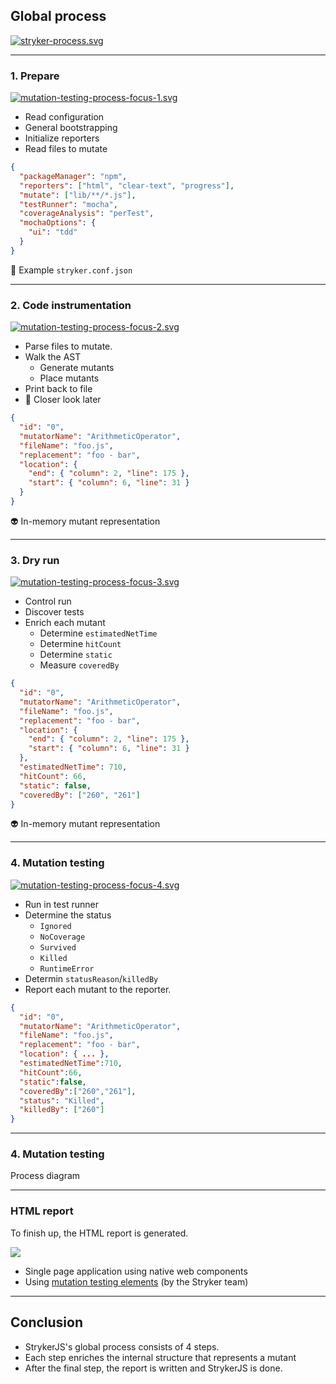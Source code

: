 ## Global process

[![stryker-process.svg](/img/stryker-process.svg)](https://mermaid-js.github.io/mermaid-live-editor/edit/#eyJjb2RlIjoiZ3JhcGggTFJcbiAgICBBKChTdGFydCkpIC0tPiBCKDEuIFByZXBhcmUpXG4gICAgQiAtLT4gQygyLiBDb2RlIGluc3RydW1lbnRhdGlvbilcbiAgICBDIC0tPiBEKDMuIERyeSBydW4pXG4gICAgRCAtLT4gRXtTdWNjZXNzP31cbiAgICBFIC0tPnxZZXN8IEYoNC4gTXV0YXRpb24gdGVzdGluZylcbiAgICBFIC0tPnxOb3wgSCgoZW5kKSlcbiAgICBGIC0tPiBIIiwibWVybWFpZCI6IntcbiAgXCJ0aGVtZVwiOiBcImRlZmF1bHRcIlxufSIsInVwZGF0ZUVkaXRvciI6ZmFsc2UsImF1dG9TeW5jIjp0cnVlLCJ1cGRhdGVEaWFncmFtIjpmYWxzZX0) <!-- .element target="_blank" -->

---

### 1. Prepare

[![mutation-testing-process-focus-1.svg](/img/mutation-testing-process-focus-1.svg)](https://mermaid-js.github.io/mermaid-live-editor/edit/#eyJjb2RlIjoiZ3JhcGggTFJcbiAgICBBKChTdGFydCkpIC0tPiBCKDEuIFByZXBhcmUpXG4gICAgQiAtLT4gQygyLiBDb2RlIGluc3RydW1lbnRhdGlvbilcbiAgICBDIC0tPiBEKDMuIERyeSBydW4pXG4gICAgRCAtLT4gRXtTdWNjZXNzP31cbiAgICBFIC0tPnxZZXN8IEYoNC4gTXV0YXRpb24gdGVzdGluZylcbiAgICBFIC0tPnxOb3wgSCgoZW5kKSlcbiAgICBGIC0tPiBIXG5cbiAgICBzdHlsZSBCIGZpbGw6I0ZGMCIsIm1lcm1haWQiOiJ7XG4gIFwidGhlbWVcIjogXCJkZWZhdWx0XCJcbn0iLCJ1cGRhdGVFZGl0b3IiOmZhbHNlLCJhdXRvU3luYyI6dHJ1ZSwidXBkYXRlRGlhZ3JhbSI6ZmFsc2V9) <!-- .element target="_blank" -->

<div class="row">
<div>

- Read configuration
- General bootstrapping
- Initialize reporters
- Read files to mutate

</div>
<div class="text-sm">

```json
{
  "packageManager": "npm",
  "reporters": ["html", "clear-text", "progress"],
  "mutate": ["lib/**/*.js"],
  "testRunner": "mocha",
  "coverageAnalysis": "perTest",
  "mochaOptions": {
    "ui": "tdd"
  }
}
```

📃 Example `stryker.conf.json`

</div>
</div>

---

### 2. Code instrumentation

[![mutation-testing-process-focus-2.svg](/img/mutation-testing-process-focus-2.svg)](https://mermaid-js.github.io/mermaid-live-editor/edit/#eyJjb2RlIjoiZ3JhcGggTFJcbiAgICBBKChTdGFydCkpIC0tPiBCKDEuIFByZXBhcmUpXG4gICAgQiAtLT4gQygyLiBDb2RlIGluc3RydW1lbnRhdGlvbilcbiAgICBDIC0tPiBEKDMuIERyeSBydW4pXG4gICAgRCAtLT4gRXtTdWNjZXNzP31cbiAgICBFIC0tPnxZZXN8IEYoNC4gTXV0YXRpb24gdGVzdGluZylcbiAgICBFIC0tPnxOb3wgSCgoZW5kKSlcbiAgICBGIC0tPiBIXG5cbiAgICBzdHlsZSBDIGZpbGw6I0ZGMCIsIm1lcm1haWQiOiJ7XG4gIFwidGhlbWVcIjogXCJkZWZhdWx0XCJcbn0iLCJ1cGRhdGVFZGl0b3IiOmZhbHNlLCJhdXRvU3luYyI6dHJ1ZSwidXBkYXRlRGlhZ3JhbSI6ZmFsc2V9) <!-- .element target="_blank" -->

<div class="row">
<div>

- Parse files to mutate.
- Walk the AST
  - Generate mutants
  - Place mutants
- Print back to file
- 👀 Closer look later

</div>
<div class="text-sm">

```json
{
  "id": "0",
  "mutatorName": "ArithmeticOperator",
  "fileName": "foo.js",
  "replacement": "foo - bar",
  "location": {
    "end": { "column": 2, "line": 175 },
    "start": { "column": 6, "line": 31 }
  }
}
```

👽 In-memory mutant representation

</div>
</div>

---

### 3. Dry run

[![mutation-testing-process-focus-3.svg](/img/mutation-testing-process-focus-3.svg)<!-- .element style="height: 50px" -->](https://mermaid-js.github.io/mermaid-live-editor/edit/#eyJjb2RlIjoiZ3JhcGggTFJcbiAgICBBKChTdGFydCkpIC0tPiBCKDEuIFByZXBhcmUpXG4gICAgQiAtLT4gQygyLiBDb2RlIGluc3RydW1lbnRhdGlvbilcbiAgICBDIC0tPiBEKDMuIERyeSBydW4pXG4gICAgRCAtLT4gRXtTdWNjZXNzP31cbiAgICBFIC0tPnxZZXN8IEYoNC4gTXV0YXRpb24gdGVzdGluZylcbiAgICBFIC0tPnxOb3wgSCgoZW5kKSlcbiAgICBGIC0tPiBIXG5cbiAgICBzdHlsZSBEIGZpbGw6I0ZGMCIsIm1lcm1haWQiOiJ7XG4gIFwidGhlbWVcIjogXCJkZWZhdWx0XCJcbn0iLCJ1cGRhdGVFZGl0b3IiOmZhbHNlLCJhdXRvU3luYyI6dHJ1ZSwidXBkYXRlRGlhZ3JhbSI6ZmFsc2V9) <!-- .element target="_blank" -->

<div class="row">
<div>

- Control run
- Discover tests
- Enrich each mutant
  - Determine `estimatedNetTime`
  - Determine `hitCount`
  - Determine `static`
  - Measure `coveredBy`

</div>
<div class="text-sm">

```json [0-500|10-13]
{
  "id": "0",
  "mutatorName": "ArithmeticOperator",
  "fileName": "foo.js",
  "replacement": "foo - bar",
  "location": {
    "end": { "column": 2, "line": 175 },
    "start": { "column": 6, "line": 31 }
  },
  "estimatedNetTime": 710,
  "hitCount": 66,
  "static": false,
  "coveredBy": ["260", "261"]
}
```

👽 In-memory mutant representation

</div>
</div>

---

### 4. Mutation testing

[![mutation-testing-process-focus-4.svg](/img/mutation-testing-process-focus-4.svg)](https://mermaid-js.github.io/mermaid-live-editor/edit/#eyJjb2RlIjoiZ3JhcGggTFJcbiAgICBBKChTdGFydCkpIC0tPiBCKDEuIFByZXBhcmUpXG4gICAgQiAtLT4gQygyLiBDb2RlIGluc3RydW1lbnRhdGlvbilcbiAgICBDIC0tPiBEKDMuIERyeSBydW4pXG4gICAgRCAtLT4gRXtTdWNjZXNzP31cbiAgICBFIC0tPnxZZXN8IEYoNC4gTXV0YXRpb24gdGVzdGluZylcbiAgICBFIC0tPnxOb3wgSCgoZW5kKSlcbiAgICBGIC0tPiBIXG5cbiAgICBzdHlsZSBGIGZpbGw6I0ZGMCIsIm1lcm1haWQiOiJ7XG4gIFwidGhlbWVcIjogXCJkZWZhdWx0XCJcbn0iLCJ1cGRhdGVFZGl0b3IiOmZhbHNlLCJhdXRvU3luYyI6dHJ1ZSwidXBkYXRlRGlhZ3JhbSI6ZmFsc2V9)

<div class="row">
<div>

- Run in test runner
- Determine the status
  - `Ignored`
  - `NoCoverage`
  - `Survived`
  - `Killed`
  - `RuntimeError`
- Determin `statusReason`/`killedBy`
- Report each mutant to the reporter.

</div>
<div class="text-sm">

```json [0-500|11-12]
{
  "id": "0",
  "mutatorName": "ArithmeticOperator",
  "fileName": "foo.js",
  "replacement": "foo - bar",
  "location": { ... },
  "estimatedNetTime":710,
  "hitCount":66,
  "static":false,
  "coveredBy":["260","261"],
  "status": "Killed",
  "killedBy": ["260"]
}
```

</div>
</div>

---

### 4. Mutation testing

Process diagram

<kc-mermaid>

<script type="text/template">
flowchart TD
    A(start)-->D{Ignored?}
    subgraph per mutant
    D-- No --> E{Covered?}
    E-- Yes --> F(Execute in test runner)
    F-- timeout expired -->G(Restart test runner)
    G-- Report Timeout -->Y(Report mutant)
    F-- Report Killed/Surived -->Y
    E-- No \n Report NoCoverage --> Y
    D-- Yes \n Report Ignored --> Y
    end
    Y-->Z((end))
</script>

</kc-mermaid>

---

### HTML report

To finish up, the HTML report is generated.

![](https://raw.githubusercontent.com/stryker-mutator/mutation-testing-elements/master/packages/elements/docs/directory-result-example.png) <!-- .element style="height: 300px" -->

* Single page application using native web components
* Using [mutation testing elements](https://github.com/stryker-mutator/mutation-testing-elements/tree/master/packages/elements#mutation-testing-elements) <!-- .element target="_blank" -->
 (by the Stryker team)


---

## Conclusion

* StrykerJS's global process consists of 4 steps.
* Each step enriches the internal structure that represents a mutant
* After the final step, the report is written and StrykerJS is done.
